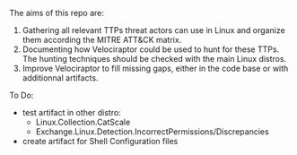 The aims of this repo are:
1. Gathering all relevant TTPs threat actors can use in Linux and
   organize them according the MITRE ATT&CK matrix.
2. Documenting how Velociraptor could be used to hunt for these TTPs.
   The hunting techniques should be checked with the main Linux distros.
3. Improve Velociraptor to fill missing gaps, either in the code base
   or with additionnal artifacts.


To Do:
- test artifact in other distro:
   - Linux.Collection.CatScale
   - Exchange.Linux.Detection.IncorrectPermissions/Discrepancies
- create artifact for Shell Configuration files
